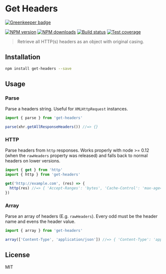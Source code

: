# Get Headers

[![Greenkeeper badge](https://badges.greenkeeper.io/blakeembrey/get-headers.svg)](https://greenkeeper.io/)

[![NPM version][npm-image]][npm-url]
[![NPM downloads][downloads-image]][downloads-url]
[![Build status][travis-image]][travis-url]
[![Test coverage][coveralls-image]][coveralls-url]

> Retrieve all HTTP(s) headers as an object with original casing.

## Installation

```sh
npm install get-headers --save
```

## Usage

### Parse

Parse a headers string. Useful for `XMLHttpRequest` instances.

```js
import { parse } from 'get-headers'

parse(xhr.getAllResponseHeaders()) //=> {}
```

### HTTP

Parse headers from `http` responses. Works properly with node >= 0.12 (when the `rawHeaders` property was released) and falls back to normal headers on lower versions.

```js
import { get } from 'http'
import { http } from 'get-headers'

get('http://example.com', (res) => {
  http(res) //=> { 'Accept-Ranges': 'bytes', 'Cache-Control': 'max-age=604800', 'Content-Type': 'text/html', Date: 'Mon, 17 Aug 2015 19:53:03 GMT', Etag: '"359670651"', Expires: 'Mon, 24 Aug 2015 19:53:03 GMT', 'Last-Modified': 'Fri, 09 Aug 2013 23:54:35 GMT', Server: 'ECS (rhv/818F)', 'X-Cache': 'HIT', 'x-ec-custom-error': '1', 'Content-Length': '1270', Connection: 'close' }
})
```

### Array

Parse an array of headers (E.g. `rawHeaders`). Every odd must be the header name and evens the header value.

```js
import { array } from 'get-headers'

array(['Content-Type', 'application/json']) //=> { 'Content-Type': 'application/json' }
```

## License

MIT

[npm-image]: https://img.shields.io/npm/v/get-headers.svg?style=flat
[npm-url]: https://npmjs.org/package/get-headers
[downloads-image]: https://img.shields.io/npm/dm/get-headers.svg?style=flat
[downloads-url]: https://npmjs.org/package/get-headers
[travis-image]: https://img.shields.io/travis/blakeembrey/get-headers.svg?style=flat
[travis-url]: https://travis-ci.org/blakeembrey/get-headers
[coveralls-image]: https://img.shields.io/coveralls/blakeembrey/get-headers.svg?style=flat
[coveralls-url]: https://coveralls.io/r/blakeembrey/get-headers?branch=master
